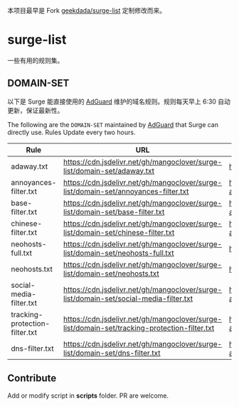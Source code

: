 本项目最早是 Fork [geekdada/surge-list](https://github.com/geekdada/surge-list) 定制修改而来。

# surge-list

一些有用的规则集。

## DOMAIN-SET

以下是 Surge 能直接使用的 [AdGuard](https://kb.adguard.com/en/general/adguard-ad-filters) 维护的域名规则。规则每天早上 6:30 自动更新，保证最新性。

The following are the `DOMAIN-SET` maintained by [AdGuard](https://kb.adguard.com/en/general/adguard-ad-filters) that Surge can directly use. Rules Update every two hours.

| Rule                           | URL                                                                                       | Description                                          |
| ------------------------------ | ----------------------------------------------------------------------------------------- | ---------------------------------------------------- |
| adaway.txt                     | https://cdn.jsdelivr.net/gh/mangoclover/surge-list/domain-set/adaway.txt                     | https://adaway.org                                   |
| annoyances-filter.txt          | https://cdn.jsdelivr.net/gh/mangoclover/surge-list/domain-set/annoyances-filter.txt          | https://kb.adguard.com/en/general/adguard-ad-filters |
| base-filter.txt                | https://cdn.jsdelivr.net/gh/mangoclover/surge-list/domain-set/base-filter.txt                | https://kb.adguard.com/en/general/adguard-ad-filters |
| chinese-filter.txt             | https://cdn.jsdelivr.net/gh/mangoclover/surge-list/domain-set/chinese-filter.txt             | https://kb.adguard.com/en/general/adguard-ad-filters |
| neohosts-full.txt              | https://cdn.jsdelivr.net/gh/mangoclover/surge-list/domain-set/neohosts-full.txt              | https://github.com/neoFelhz/neohosts                 |
| neohosts.txt                   | https://cdn.jsdelivr.net/gh/mangoclover/surge-list/domain-set/neohosts.txt                   | https://github.com/neoFelhz/neohosts                 |
| social-media-filter.txt        | https://cdn.jsdelivr.net/gh/mangoclover/surge-list/domain-set/social-media-filter.txt        | https://kb.adguard.com/en/general/adguard-ad-filters |
| tracking-protection-filter.txt | https://cdn.jsdelivr.net/gh/mangoclover/surge-list/domain-set/tracking-protection-filter.txt | https://kb.adguard.com/en/general/adguard-ad-filters |
| dns-filter.txt                 | https://cdn.jsdelivr.net/gh/mangoclover/surge-list/domain-set/dns-filter.txt                 | https://kb.adguard.com/en/general/adguard-ad-filters |

## Contribute

Add or modify script in __scripts__ folder. PR are welcome.
